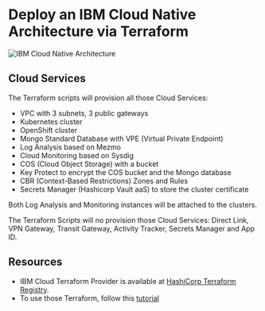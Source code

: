 # Deploy an IBM Cloud Native Architecture via Terraform

![IBM Cloud Native Architecture](https://raw.githubusercontent.com/lionelmace/mytodo/master/ibmcloud-native-architecture.png)

## Cloud Services

The Terraform scripts will provision all those Cloud Services:

* VPC with 3 subnets, 3 public gateways
* Kubernetes cluster
* OpenShift cluster
* Mongo Standard Database with VPE (Virtual Private Endpoint)
* Log Analysis based on Mezmo
* Cloud Monitoring based on Sysdig
* COS (Cloud Object Storage) with a bucket
* Key Protect to encrypt the COS bucket and the Mongo database
* CBR (Context-Based Restrictions) Zones and Rules
* Secrets Manager (Hashicorp Vault aaS) to store the cluster certificate

Both Log Analysis and Monitoring instances will be attached to the clusters.

The Terraform Scripts will no provision those Cloud Services:
Direct Link, VPN Gateway, Transit Gateway, Activity Tracker, Secrets Manager and App ID.

## Resources

* IBM Cloud Terraform Provider is available at [HashiCorp Terraform Registry](https://registry.terraform.io/providers/IBM-Cloud/ibm).
* To use those Terraform, follow this [tutorial](https://lionelmace.github.io/iks-lab/#/05-advanced/appendix-terraform)
